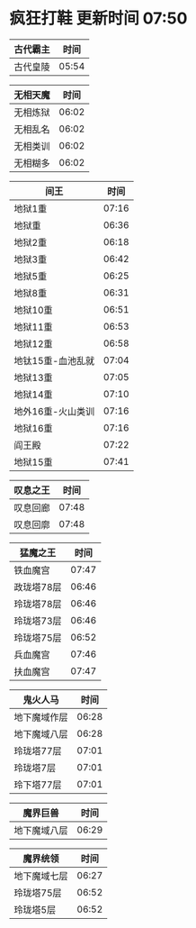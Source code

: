 # 疯狂打鞋 更新时间 07:50

| 古代霸主   | 时间    |
|--------|-------|
| 古代皇陵 | 05:54 |

| 无相天魔   | 时间    |
|--------|-------|
| 无相炼狱 | 06:02 |
| 无相乱名 | 06:02 |
| 无相类训 | 06:02 |
| 无相糊多 | 06:02 |

| 间王   | 时间    |
|--------|-------|
| 地狱1重 | 07:16 |
| 地狱重 | 06:36 |
| 地狱2重 | 06:18 |
| 地狱3重 | 06:42 |
| 地狱5重 | 06:25 |
| 地狱8重 | 06:31 |
| 地狱10重 | 06:51 |
| 地狱11重 | 06:53 |
| 地狱12重 | 06:58 |
| 地钛15重-血池乱就 | 07:04 |
| 地狱13重 | 07:05 |
| 地狱14重 | 07:10 |
| 地外16重-火山类训 | 07:16 |
| 地狱16重 | 07:16 |
| 阎王殿 | 07:22 |
| 地狱15重 | 07:41 |

| 叹息之王   | 时间    |
|--------|-------|
| 叹息回廊 | 07:48 |
| 叹息回廓 | 07:48 |

| 猛魔之王   | 时间    |
|--------|-------|
| 铁血魔宫 | 07:47 |
| 政珑塔78层 | 06:46 |
| 玲珑塔78层 | 06:46 |
| 玲珑塔73层 | 06:46 |
| 玲珑塔75层 | 06:52 |
| 兵血魔宫 | 07:46 |
| 扶血魔宫 | 07:47 |

| 鬼火人马   | 时间    |
|--------|-------|
| 地下魔域作层 | 06:28 |
| 地下魔域八层 | 06:28 |
| 玲珑塔77层 | 07:01 |
| 玲珑塔7层 | 07:01 |
| 玲下塔77层 | 07:01 |

| 魔界巨兽   | 时间    |
|--------|-------|
| 地下魔域八层 | 06:29 |

| 魔界统领   | 时间    |
|--------|-------|
| 地下魔域七层 | 06:27 |
| 玲珑塔75层 | 06:52 |
| 玲珑塔5层 | 06:52 |